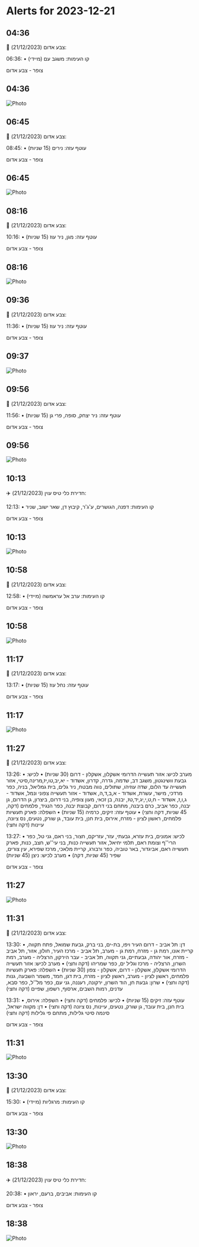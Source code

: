 # Alerts for 2023-12-21

## 04:36

🔴 צבע אדום (21/12/2023):

06:36:
• קו העימות: משגב עם (מיידי)

צופר - צבע אדום

## 04:36

![Photo](images/18454.jpg)

## 06:45

🔴 צבע אדום (21/12/2023):

08:45:
• עוטף עזה: נירים (15 שניות)

צופר - צבע אדום

## 06:45

![Photo](images/18456.jpg)

## 08:16

🔴 צבע אדום (21/12/2023):

10:16:
• עוטף עזה: מגן, ניר עוז (15 שניות)

צופר - צבע אדום

## 08:16

![Photo](images/18458.jpg)

## 09:36

🔴 צבע אדום (21/12/2023):

11:36:
• עוטף עזה: ניר עוז (15 שניות)

צופר - צבע אדום

## 09:37

![Photo](images/18460.jpg)

## 09:56

🔴 צבע אדום (21/12/2023):

11:56:
• עוטף עזה: ניר יצחק, סופה, פרי גן (15 שניות)

צופר - צבע אדום

## 09:56

![Photo](images/18462.jpg)

## 10:13

✈️ חדירת כלי טיס עוין (21/12/2023):

12:13:
• קו העימות: דפנה, הגושרים, ע'ג'ר, קיבוץ דן, שאר ישוב, שניר 

צופר - צבע אדום

## 10:13

![Photo](images/18464.jpg)

## 10:58

🔴 צבע אדום (21/12/2023):

12:58:
• קו העימות: ערב אל עראמשה (מיידי)

צופר - צבע אדום

## 10:58

![Photo](images/18466.jpg)

## 11:17

🔴 צבע אדום (21/12/2023):

13:17:
• עוטף עזה: נחל עוז (15 שניות)

צופר - צבע אדום

## 11:17

![Photo](images/18468.jpg)

## 11:27

🔴 צבע אדום (21/12/2023):

13:26:
• מערב לכיש: אזור תעשייה הדרומי אשקלון, אשקלון - דרום (30 שניות)
• לכיש: גבעת וושינגטון, משגב דב, שדמה, גדרה, קדרון, אשדוד - יא,יב,טו,יז,מרינה,סיטי, אזור תעשייה עד הלום, שדה עוזיהו, שתולים, נווה מבטח, ניר גלים, בית גמליאל, בניה, כפר מרדכי, מישר, עשרת, אשדוד - א,ב,ד,ה, אשדוד - אזור תעשייה צפוני ונמל, אשדוד - ג,ו,ז, אשדוד - ח,ט,י,יג,יד,טז, יבנה, בן זכאי, מעון צופיה, בני דרום, ביצרון, גן הדרום, גן יבנה, כפר אביב, כרם ביבנה, מתחם בני דרום, קבוצת יבנה, כפר הנגיד, פלמחים (דקה, 45 שניות, דקה וחצי)
• עוטף עזה: זיקים, כרמיה (15 שניות)
• השפלה: פארק תעשיות פלמחים, ראשון לציון - מזרח, אירוס, בית חנן, בית עובד, גן שורק, נטעים, נס ציונה, עיינות (דקה וחצי)

13:27:
• לכיש: אמונים, בית עזרא, גבעתי, עזר, עזריקם, חצור, בני ראם, גני טל, כפר הרי''ף וצומת ראם, תלמי יחיאל, אזור תעשייה כנות, בני עי''ש, חצב, כנות, פארק תעשייה ראם, אביגדור, באר טוביה, כפר ורבורג, קריית מלאכי, מרכז שפירא, עין צורים, שפיר (45 שניות, דקה)
• מערב לכיש: ניצן (45 שניות)

צופר - צבע אדום

## 11:27

![Photo](images/18492.jpg)

## 11:31

🔴 צבע אדום (21/12/2023):

13:30:
• דן: תל אביב - דרום העיר ויפו, בת-ים, בני ברק, גבעת שמואל, פתח תקווה, קריית אונו, רמת גן - מזרח, רמת גן - מערב, תל אביב - מרכז העיר, חולון, אזור, תל אביב - מזרח, אור יהודה, גבעתיים, גני תקווה, תל אביב - עבר הירקון, הרצליה - מערב, רמת השרון, הרצליה - מרכז וגליל ים, כפר שמריהו (דקה וחצי)
• מערב לכיש: אזור תעשייה הדרומי אשקלון, אשקלון - דרום, אשקלון - צפון (30 שניות)
• השפלה: פארק תעשיות פלמחים, ראשון לציון - מערב, ראשון לציון - מזרח, בית דגן, חמד, משמר השבעה, גנות (דקה וחצי)
• שרון: גבעת חן, הוד השרון, ירקונה, רעננה, גני עם, כפר מל''ל, כפר סבא, עדנים, רמות השבים, ארסוף, רשפון, שפיים (דקה וחצי)

13:31:
• עוטף עזה: זיקים (15 שניות)
• לכיש: פלמחים (דקה וחצי)
• השפלה: אירוס, בית חנן, בית עובד, גן שורק, נטעים, עיינות, נס ציונה (דקה וחצי)
• דן: מקווה ישראל, סינמה סיטי גלילות, מתחם פי גלילות (דקה וחצי)

צופר - צבע אדום

## 11:31

![Photo](images/18518.jpg)

## 13:30

🔴 צבע אדום (21/12/2023):

15:30:
• קו העימות: מרגליות (מיידי)

צופר - צבע אדום

## 13:30

![Photo](images/18520.jpg)

## 18:38

✈️ חדירת כלי טיס עוין (21/12/2023):

20:38:
• קו העימות: אביבים, ברעם, יראון 

צופר - צבע אדום

## 18:38

![Photo](images/18522.jpg)

